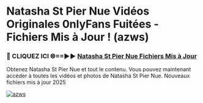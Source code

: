 # Natasha St Pier Nue Vidéos Originales 0nlyFans Fuitées - Fichiers Mis à Jour ! (azws)

<h3>🔴 CLIQUEZ ICI 🌐==►► <a href="https://tinyurl.com/2pmr4ezf" rel="nofollow">Natasha St Pier Nue Fichiers Mis à Jour</a></h3>

Obtenez Natasha St Pier Nue et tout le contenu. Vous pouvez maintenant accéder à toutes les vidéos et photos de Natasha St Pier Nue. Nouveaux fichiers mis à jour 2025

[![azws](https://i.imgur.com/6SNvagu.gif)](https://tinyurl.com/2pmr4ezf)
